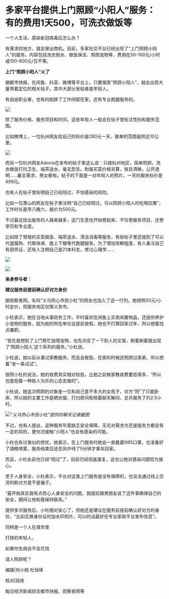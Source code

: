 # 多家平台提供上门照顾“小阳人”服务：有的费用1天500，可洗衣做饭等

一个人生活，感染新冠病毒后怎么办？

有需求的地方，就会冒出商机。目前，多家社交平台已经出现了“上门照顾小阳人”的服务，内容包括洗衣倒水、做饭保洁、照顾宠物等，费用在50-100元/小时或100-600元/日不等。

**上门“照顾小阳人”火了**

据都市快报，在闲鱼、抖音、微博等平台上，只要搜索“照顾小阳人”，就会出现大量带着定位的相关帖子，其中大部分发帖者是年轻人。

有自由职业者，也有的刚辞了工作闲赋在家，还有专业跑腿服务的。

![](https://inews.gtimg.com/newsapp_bt/0/15586418210/1000)

除了服务价格、服务项目和时间，这些年轻人一般会在帖子里标注性别和服务范围。

比如微博上，一位杭州网友给自己的标价是280元一天，接单的范围是附近10公里。

![](https://inews.gtimg.com/newsapp_bt/0/15586418260/1000)

而另一位杭州网友Adonis在发布的帖子里这么说：只接杭州地区，简单照顾，洗衣做饭打扫卫生、端茶送水，毫无怨言。附属买菜价格另算，账目清晰，公开透明……雇主需求，男女都有。帖子的下面是一对年轻人的照片，一天的服务标价是499元。

也有人在帖子里标明自己已经阳过，不怕感染的风险。

比如一位萧山的网友在帖子里注明“自己已经阳过，可以照顾小阳人的吃喝拉撒”，工作时长是早八晚六，报价为500元。

不过最近挂出服务的人越来越多，这门生意也开始卷起来，不仅卷服务项目，还卷学历和专业度。

比如除了常规的买菜做饭、端茶送水、清洁消毒等服务，有些帖子里还提到了可以代遛猫狗、代取快递、能上下楼等代跑腿服务。为了增加信赖程度，有人备注自己有厨师证，还有人注明自己是21本科生，修过心理学……

![](https://inews.gtimg.com/newsapp_bt/0/15586418263/1000)

![](https://inews.gtimg.com/newsapp_bt/0/15586418265/1000)

**亲身参与者：**

**建议服务前提前确认好对方身份**

据观察者网，名叫“义乌热心市民小杜”的网友也加入了这一行列。她按照50元/小时定价，但服务地区仅限义务市。

小杜表示，她在当地从事财务工作，平时喜欢在闲鱼上买卖闲置物品，还提供养护小宠物的服务，因为她的所在单位会提前放假，她也不打算回家过年，所以想着找点兼职。

“首先我想到了上门帮忙投喂宠物，也先浏览了一下别人的文案，刷着刷着就出现了‘照顾小阳人’这个系列的服务。”小杜说。

小杜说，她以前从事过家教服务，而且会做饭，在家的时候还照顾过弟弟，所以想着“发一条试试”。

按照小杜的说法，她的收费其实相对较低，比她之前做家教收费要低得多，“所以也是抱着一种助人为乐的心态去做的”。

小杜说，她这次照顾的对象是一位和自己差不多大的女孩子，对方“阳”了只能卧床，所以她的主要工作是晒衣服、打扫房间和陪着聊天解闷，总共服务了约2.5小时。

![](https://inews.gtimg.com/newsapp_bt/0/15586419360/1000)_“义乌热心市民小杜”提供的聊天记录截图_

不过，也有人提出，这种服务毕竟缺乏安全保障，无论对需求方还是服务方都会有一定的风险，更何况接触“小阳人”也会有感染的可能。

小杜也有过类似的担忧，她表示，在上门服务时她会一直戴着N95口罩，也准备好了酒精喷雾，服务结束后还在风中待了5分钟才乘车回家。

而且，小杜此前也已经“阳过”了，目前已经彻底康复，这也让她对感染问题较为放心。

至于人身安全，小杜表示，平台对这类上门服务是没有保障的，也没法通过线上交流判断对方是不是骗子。

“最开始其实我有点担心人身安全的问题。我提前跟男朋友说了这件事确保自己的安全，期间让他和我保持联系。”

提供多次服务后，小杜相对安心了，但她还是建议在服务前提前确认好对方的身份，“比如互换身份证的加水印照片，可以的话最好在专业家政平台发布信息”。

同样是一个人在城市里

打拼的年轻人，

如果你生病会不会花钱

请人照顾呢？

编辑|何小桃 杜恒峰

校对|段炼

每日经济新闻综合都市快报、观察者网等

